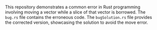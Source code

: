 This repository demonstrates a common error in Rust programming involving moving a vector while a slice of that vector is borrowed.  The `bug.rs` file contains the erroneous code. The `bugSolution.rs` file provides the corrected version, showcasing the solution to avoid the move error.